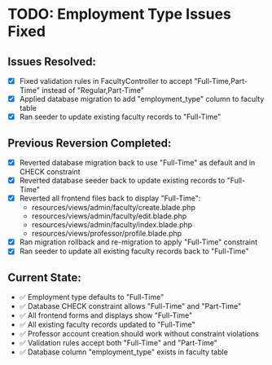# TODO: Employment Type Issues Fixed

## Issues Resolved:
- [x] Fixed validation rules in FacultyController to accept "Full-Time,Part-Time" instead of "Regular,Part-Time"
- [x] Applied database migration to add "employment_type" column to faculty table
- [x] Ran seeder to update existing faculty records to "Full-Time"

## Previous Reversion Completed:
- [x] Reverted database migration back to use "Full-Time" as default and in CHECK constraint
- [x] Reverted database seeder back to update existing records to "Full-Time"
- [x] Reverted all frontend files back to display "Full-Time":
  - resources/views/admin/faculty/create.blade.php
  - resources/views/admin/faculty/edit.blade.php
  - resources/views/admin/faculty/index.blade.php
  - resources/views/professor/profile.blade.php
- [x] Ran migration rollback and re-migration to apply "Full-Time" constraint
- [x] Ran seeder to update all existing faculty records back to "Full-Time"

## Current State:
- ✅ Employment type defaults to "Full-Time"
- ✅ Database CHECK constraint allows "Full-Time" and "Part-Time"
- ✅ All frontend forms and displays show "Full-Time"
- ✅ All existing faculty records updated to "Full-Time"
- ✅ Professor account creation should work without constraint violations
- ✅ Validation rules accept both "Full-Time" and "Part-Time"
- ✅ Database column "employment_type" exists in faculty table
